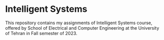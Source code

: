 # Intelligent Systems
This repository contains my assignments of Intelligent Systems course, offered by School of Electrical and Computer Engineering at the University of Tehran in Fall semester of 2023.
